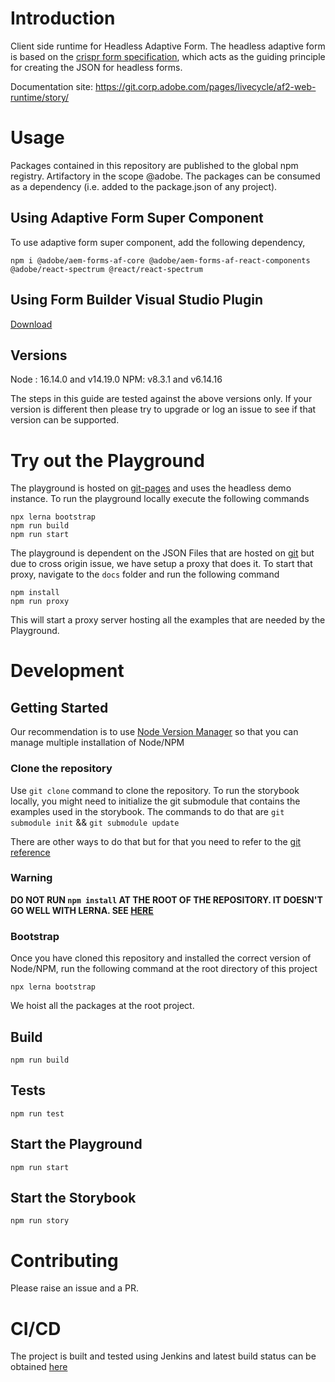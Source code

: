 # Introduction

Client side runtime for Headless Adaptive Form. The headless adaptive form is based on the [crispr form specification](https://git.corp.adobe.com/pages/livecycle/af2-docs/spec/latest/), which acts as the guiding principle for creating the JSON for headless forms.

Documentation site: https://git.corp.adobe.com/pages/livecycle/af2-web-runtime/story/

# Usage

Packages contained in this repository are published to the global npm registry.  Artifactory in the scope @adobe. 
The packages can be consumed as a dependency (i.e. added to the package.json of any project).

## Using Adaptive Form Super Component

To use adaptive form super component, add the following dependency,
```
npm i @adobe/aem-forms-af-core @adobe/aem-forms-af-react-components @adobe/react-spectrum @react/react-spectrum
```

## Using Form Builder Visual Studio Plugin

[Download](https://artifactory.corp.adobe.com/ui/api/v1/download?repoKey=generic-flamingo-network-data-snapshot-local&path=crispr/0.10.0/adaptive-form-builder-0.10.0.vsix)

## Versions

Node : 16.14.0 and v14.19.0 
NPM: v8.3.1 and v6.14.16 

The steps in this guide are tested against the above versions only. 
If your version is different then please try to upgrade or log an issue to see if that version can be supported.

# Try out the Playground

The playground is hosted on [git-pages](https://git.corp.adobe.com/pages/livecycle/af2-web-runtime/dist/) and uses the
headless demo instance. To run the playground locally execute the following commands

```
npx lerna bootstrap
npm run build
npm run start
```

The playground is dependent on the JSON Files that are hosted on 
[git](https://git.corp.adobe.com/livecycle/af2-docs/tree/gh-pages/examples) but due to cross origin issue, we have setup
a proxy that does it. To start that proxy, navigate to the `docs` folder and run the following command
```
npm install
npm run proxy
```

This will start a proxy server hosting all the examples that are needed by the Playground.

# Development

## Getting Started

Our recommendation is to use [Node Version Manager](https://github.com/nvm-sh/nvm) so that you can manage multiple
installation of Node/NPM

### Clone the repository

Use `git clone` command to clone the repository. To run the storybook locally, you might need to initialize the 
git submodule that contains the examples used in the storybook. The commands to do that are
`git submodule init` && `git submodule update`

There are other ways to do that but for that you need to refer to the [git reference](https://git-scm.com/book/en/v2/Git-Tools-Submodules)

### Warning

**DO NOT RUN `npm install` AT THE ROOT OF THE REPOSITORY. IT DOESN'T GO WELL WITH LERNA. 
SEE [HERE](https://github.com/lerna/lerna/issues/2447#issuecomment-594589355)**

### Bootstrap

Once you have cloned this repository and installed the correct version of Node/NPM, run the following command at the
root directory of this project 

```
npx lerna bootstrap
```

We hoist all the packages at the root project.

## Build

```
npm run build
```

## Tests

```
npm run test
```

## Start the Playground

```
npm run start
```

## Start the Storybook

```
npm run story
```

# Contributing

Please raise an issue and a PR.

# CI/CD
The project is built and tested using Jenkins and latest build status can be obtained 
[here](https://lotus.ci.corp.adobe.com/view/Headless/job/af2-web-runtime/)